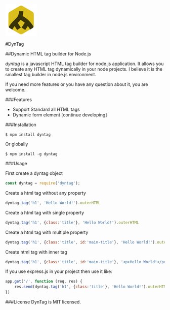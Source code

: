 <img width="100" height="100" src="https://github.com/jsdom/jsdom/raw/master/logo.svg" alt="dyntag"><br>

#DynTag

##Dynamic HTML tag builder for Node.js

*dyntag* is a javascript HTML tag builder for node.js application. It allows you to create any HTML tag dynamically in your node projects. I believe it is the smallest tag builder in node.js environment. 

If you need more features or you have any question about it, you are welcome. 

###Features
- Support Standard all HTML tags
- Dynamic form element [continue developing]

###Installation

    $ npm install dyntag
	
Or globally
	 
    $ npm install -g dyntag


###Usage

First create a dyntag object
```javascript
const dyntag = require('dyntag');
```

Create a html tag without any property
```javascript
dyntag.tag('h1', 'Hello World!').outerHTML
```

Create a html tag with single property
```javascript
dyntag.tag('h1', {class:'title'}, 'Hello World!').outerHTML
```

Create a html tag with multiple property
```javascript
dyntag.tag('h1', {class:'title', id:'main-title'}, 'Hello World!').outerHTML
```

Create html tag with inner tag
```javascript
dyntag.tag('h1', {class:'title', id:'main-title'}, '<p>Hello World!</p>').outerHTML
```

If you use express.js in your project then use it like:

```javascript
app.get('/', function (req, res) {
    res.send(dyntag.tag('h1', {class:'title'}, 'Hello World!').outerHTML);
})
```


###License
DynTag is MIT licensed.
